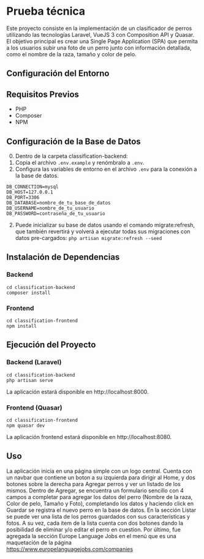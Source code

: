 # Prueba técnica

Este proyecto consiste en la implementación de un clasificador de perros utilizando las tecnologías Laravel, VueJS 3 con Composition API y Quasar. El objetivo principal es crear una Single Page Application (SPA) que permita a los usuarios subir una foto de un perro junto con información detallada, como el nombre de la raza, tamaño y color de pelo.

## Configuración del Entorno

## Requisitos Previos

- PHP 
- Composer
- NPM

## Configuración de la Base de Datos

0. Dentro de la carpeta classification-backend:
1. Copia el archivo `.env.example` y renómbralo a `.env`.
2. Configura las variables de entorno en el archivo `.env` para la conexión a la base de datos.

```env
DB_CONNECTION=mysql
DB_HOST=127.0.0.1
DB_PORT=3306
DB_DATABASE=nombre_de_tu_base_de_datos
DB_USERNAME=nombre_de_tu_usuario
DB_PASSWORD=contraseña_de_tu_usuario
```
2. Puede inicializar su base de datos usando el comando migrate:refresh, que también revertirá y volverá a ejecutar todas sus migraciones con datos pre-cargados:
``php artisan migrate:refresh --seed``

## Instalación de Dependencias

### Backend
```
cd classification-backend
composer install
```

### Frontend
```
cd classification-frontend
npm install
```

## Ejecución del Proyecto

### Backend (Laravel)
```
cd classification-backend
php artisan serve
```
La aplicación estará disponible en http://localhost:8000.

### Frontend (Quasar)
```
cd classification-frontend
npm quasar dev
```
La aplicación frontend estará disponible en http://localhost:8080.

## Uso
La aplicación inicia en una página simple con un logo central. Cuenta con un navbar que contiene un boton a su izquierda para dirigir al Home, y dos botones sobre la derecha para Agregar perros y ver un listado de los mismos.
Dentro de Agregar, se encuentra un formulario sencillo con 4 campos a completar para agregar los datos del perro (Nombre de la raza, Color de pelo, Tamaño y Foto), completando los datos y haciendo click en Guardar se registra el nuevo perro en la base de datos.
En la sección Listar se puede ver una lista de los perros guardados con sus caracteristicas y fotos. A su vez, cada item de la lista cuenta con dos botones dando la posibilidad de eliminar y/o editar el perro en cuestion.
Por último, fue agregada la sección Europe Language Jobs en el menú que es una maquetación de la página 
https://www.europelanguagejobs.com/companies

